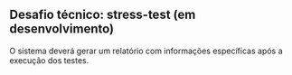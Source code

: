 ## Desafio técnico: stress-test (em desenvolvimento)
O sistema deverá gerar um relatório com informações específicas após a execução dos testes.
